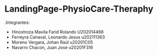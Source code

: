 # LandingPage-PhysioCare-Theraphy
.Integrantes: 
- Hinostroza Mavila Farid Rolando U202014468
- Ferreyra Canaval, Leonardo Jesus u202111363
- Moreno Vergara, Johan Raúl u20201C05
- Navarro Chacon, Juan Jose u20201F316

